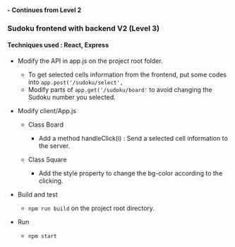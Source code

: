 #### - Continues from Level 2
### Sudoku frontend with backend V2 (Level 3)

#### Techniques used : React, Express

* Modify the API in app.js on the project root folder. 
    * To get selected cells information from the frontend, put some codes into `app.post('/sudoku/select', `
    * Modify parts of `app.get('/sudoku/board'` to avoid changing the Sudoku number you selected.
 
* Modify client/App.js
    * Class Board 
        * Add a method handleClick(i) : Send a selected cell information to the server.
        
    * Class Square
        * Add the style property to change the bg-color according to the clicking.         

* Build and test 
   * `npm run build` on the project root directory.
   
* Run
   * `npm start`
